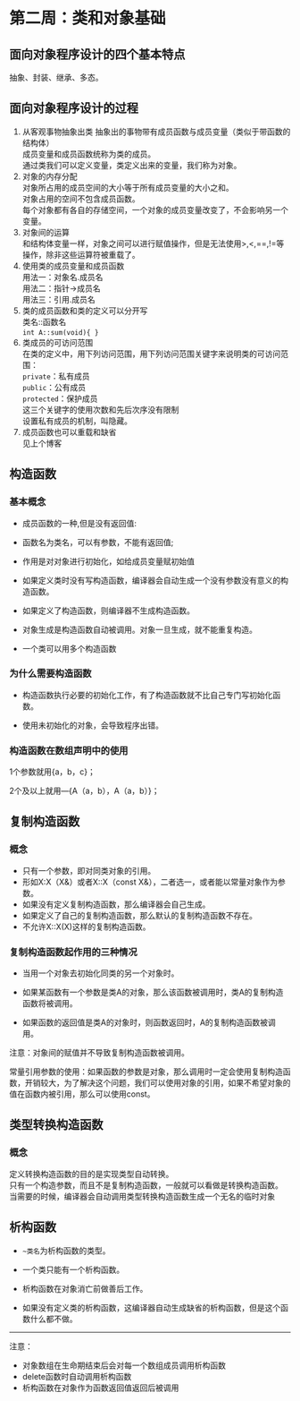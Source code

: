 # 第二周：类和对象基础
## 面向对象程序设计的四个基本特点
抽象、封装、继承、多态。  
## 面向对象程序设计的过程
1. 从客观事物抽象出类
抽象出的事物带有成员函数与成员变量（类似于带函数的结构体）  
成员变量和成员函数统称为类的成员。  
通过类我们可以定义变量，类定义出来的变量，我们称为对象。  
2. 对象的内存分配  
对象所占用的成员空间的大小等于所有成员变量的大小之和。  
对象占用的空间不包含成员函数。  
每个对象都有各自的存储空间，一个对象的成员变量改变了，不会影响另一个变量。  
3. 对象间的运算  
和结构体变量一样，对象之间可以进行赋值操作，但是无法使用>,<,==,!=等操作，除非这些运算符被重载了。  
4. 使用类的成员变量和成员函数  
用法一：对象名.成员名  
用法二：指针->成员名  
用法三：引用.成员名  
5. 类的成员函数和类的定义可以分开写  
类名::函数名  
`int A::sum(void){ }`  
6. 类成员的可访问范围  
在类的定义中，用下列访问范围，用下列访问范围关键字来说明类的可访问范围：  
`private`：私有成员  
`public`：公有成员  
`protected`：保护成员    
这三个关键字的使用次数和先后次序没有限制  
设置私有成员的机制，叫隐藏。
7. 成员函数也可以重载和缺省  
见上个博客  

## 构造函数
### 基本概念
- 成员函数的一种,但是没有返回值:  
- 函数名为类名，可以有参数，不能有返回值;
- 作用是对对象进行初始化，如给成员变量赋初始值  
 
- 如果定义类时没有写构造函数，编译器会自动生成一个没有参数没有意义的构造函数。  

- 如果定义了构造函数，则编译器不生成构造函数。  

- 对象生成是构造函数自动被调用。对象一旦生成，就不能重复构造。    

- 一个类可以用多个构造函数  

### 为什么需要构造函数  
- 构造函数执行必要的初始化工作，有了构造函数就不比自己专门写初始化函数。  

- 使用未初始化的对象，会导致程序出错。  

### 构造函数在数组声明中的使用  
1个参数就用{a，b，c}；

2个及以上就用—{A（a，b），A（a，b）}；
## 复制构造函数
### 概念
- 只有一个参数，即对同类对象的引用。  
- 形如X:X（X&）或者X::X（const X&），二者选一，或者能以常量对象作为参数。
- 如果没有定义复制构造函数，那么编译器会自己生成。  
- 如果定义了自己的复制构造函数，那么默认的复制构造函数不存在。  
- 不允许X::X(X)这样的复制构造函数。  

### 复制构造函数起作用的三种情况
- 当用一个对象去初始化同类的另一个对象时。                                         
- 如果某函数有一个参数是类A的对象，那么该函数被调用时，类A的复制构造函数将被调用。  

- 如果函数的返回值是类A的对象时，则函数返回时，A的复制构造函数被调用。  

注意：对象间的赋值并不导致复制构造函数被调用。

常量引用参数的使用：如果函数的参数是对象，那么调用时一定会使用复制构造函数，开销较大，为了解决这个问题，我们可以使用对象的引用，如果不希望对象的值在函数内被引用，那么可以使用const。  
## 类型转换构造函数
### 概念
定义转换构造函数的目的是实现类型自动转换。  
只有一个构造参数，而且不是复制构造函数，一般就可以看做是转换构造函数。  
当需要的时候，编译器会自动调用类型转换构造函数生成一个无名的临时对象

## 析构函数
- `~类名`为析构函数的类型。  

- 一个类只能有一个析构函数。  

- 析构函数在对象消亡前做善后工作。
  
- 如果没有定义类的析构函数，这编译器自动生成缺省的析构函数，但是这个函数什么都不做。  
---
注意：
- 对象数组在生命期结束后会对每一个数组成员调用析构函数    
- delete函数时自动调用析构函数  
- 析构函数在对象作为函数返回值返回后被调用